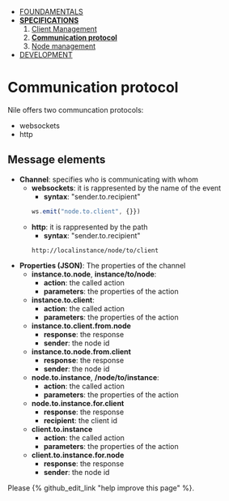 * [FOUNDAMENTALS](../index.md)
* [**SPECIFICATIONS**](client-management.md)
  1. [Client Management](client-management.md)
  2. [**Communication protocol**](communication-protocol.md)
  3. [Node management](node-management.md)
* [DEVELOPMENT](../development/get-started.md)
# Communication protocol
Nile offers two communcation protocols:
* websockets
* http

## Message elements
* **Channel**: specifies who is communicating with  whom
  * **websockets**: it is rappresented by the name of the event
    * **syntax**: "sender.to.recipient"
    ```javascript
    ws.emit("node.to.client", {}})
    ```
  * **http**: it is rappresented by the path
    * **syntax**: "sender.to.recipient"
    ```http
    http://localinstance/node/to/client
    ```
* **Properties (JSON)**: The properties of the channel
  * **instance.to.node**, **instance/to/node**:
    * **action**: the called action
    * **parameters**: the properties of the action
  * **instance.to.client**:
    * **action**: the called action
    * **parameters**: the properties of the action
  * **instance.to.client.from.node**
    * **response**: the response
    * **sender**: the node id
  * **instance.to.node.from.client**
    * **response**: the response
    * **sender**: the node id
  * **node.to.instance**, **/node/to/instance**:
    * **action**: the called action
    * **parameters**: the properties of the action
  * **node.to.instance.for.client**
    * **response**: the response
    * **recipient**: the client id
  * **client.to.instance**
    * **action**: the called action
    * **parameters**: the properties of the action
  * **client.to.instance.for.node**
    * **response**: the response
    * **sender**: the node id

Please {% github_edit_link "help improve this page" %}.
